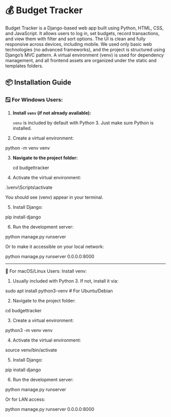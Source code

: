 # 💰 Budget Tracker

Budget Tracker is a Django-based web app built using Python, HTML, CSS, and JavaScript. 
It allows users to log in, set budgets, record transactions, and view them with filter and sort options. 
The UI is clean and fully responsive across devices, including mobile. 
We used only basic web technologies (no advanced frameworks), 
and the project is structured using Django’s MVC pattern. 
A virtual environment (venv) is used for dependency management, 
and all frontend assets are organized under the static and templates folders.

## 📦 Installation Guide

### 🪟 For **Windows** Users:

1. **Install `venv` (if not already available):**

   `venv` is included by default with Python 3. Just make sure Python is installed.

2. Create a virtual environment:

  python -m venv venv

3. **Navigate to the project folder:**

   cd budgettracker

4. Activate the virtual environment:

  .\venv\Scripts\activate

You should see (venv) appear in your terminal.

5. Install Django:

  pip install django

6. Run the development server:

  python manage.py runserver

Or to make it accessible on your local network:

  python manage.py runserver 0.0.0.0:8000

-------------------------------------------------
🍏 For macOS/Linux Users:
Install venv:

1. Usually included with Python 3. If not, install it via:

  sudo apt install python3-venv   # For Ubuntu/Debian

2. Navigate to the project folder:

  cd budgettracker
  
3. Create a virtual environment:

  python3 -m venv venv

4. Activate the virtual environment:

  source venv/bin/activate

5. Install Django:

  pip install django

6. Run the development server:

  python manage.py runserver

Or for LAN access:

  python manage.py runserver 0.0.0.0:8000
